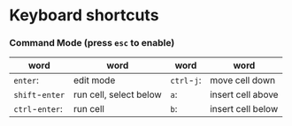# Keyboard shortcuts

### Command Mode (press `esc` to enable)
| word | word | word | word |
|-----------|------------|------------|----------|
|`enter`: |edit mode | `ctrl`-`j`: | move cell down|     
|`shift`-`enter` | run cell, select below | `a`: | insert cell above |
|`ctrl`-`enter`: | run cell | `b`: | insert cell below |


